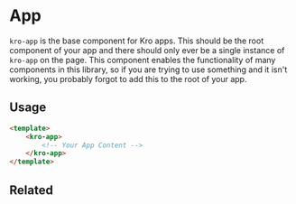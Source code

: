 # App
`kro-app` is the base component for Kro apps. This should be the root component of your app and there should only
ever be a single instance of `kro-app` on the page. This component enables the functionality of many components in this library,
so if you are trying to use something and it isn't working, you probably forgot to add this to the root of your app.

## Usage
```html
<template>
    <kro-app>
        <!-- Your App Content -->
    </kro-app>
</template>
```

## Related
<press-article-link title="Buttons" subtitle="Using Kro Buttons" to="/components/button"></press-article-link>